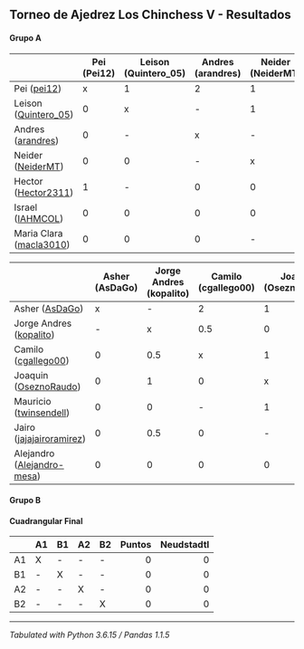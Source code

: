 ## Torneo de Ajedrez Los Chinchess V - Resultados

#### Grupo A
|                                                                       | Pei (Pei12) | Leison (Quintero_05) | Andres (arandres) | Neider (NeiderMT) | Hector (Hector2311) | Israel (IAHMCOL) | Maria Clara (macla3010) | Bye | PTOS | Neudstatdl |
|-----------------------------------------------------------------------|-------------|----------------------|-------------------|-------------------|---------------------|------------------|-------------------------|-----|------|------------|
| Pei ([pei12](https://lichess.org/?user=pei12#friend))                 |           x |                    1 |                 2 |                 1 |                   0 |                1 |                       1 |   1 |    7 |         20 |
| Leison ([Quintero_05](https://lichess.org/?user=Quintero_05#friend))  |           0 |                    x |                 - |                 1 |                   - |                1 |                       1 |   1 |    4 |          8 |
| Andres ([arandres](https://lichess.org/?user=arandres#friend))        |           0 |                    - |                 x |                 - |                   1 |                1 |                       1 |   1 |    4 |          7 |
| Neider ([NeiderMT](https://lichess.org/?user=NeiderMT#friend))        |           0 |                    0 |                 - |                 x |                   1 |                2 |                       - |   1 |    4 |          7 |
| Hector ([Hector2311](https://lichess.org/?user=Hector2311#friend))    |           1 |                    - |                 0 |                 0 |                   x |                0 |                       - |   2 |    3 |          7 |
| Israel ([IAHMCOL](https://lichess.org/?user=IAHMCOL#friend))          |           0 |                    0 |                 0 |                 0 |                   1 |                x |                       0 |   1 |    2 |          3 |
| Maria Clara ([macla3010](https://lichess.org/?user=macla3010#friend)) |           0 |                    0 |                 0 |                 - |                   - |                1 |                       x |   1 |    2 |          2 |

|                                                                               | Asher (AsDaGo) | Jorge Andres (kopalito) | Camilo (cgallego00) | Joaquin (OseznoRaudo) | Mauricio (twinsendell) | Jairo (jajajairoramirez) | Alejandro (Alejandro-mesa) | Bye | PTOS | Neudstatdl |
|-------------------------------------------------------------------------------|----------------|-------------------------|---------------------|-----------------------|------------------------|--------------------------|----------------------------|-----|------|------------|
| Asher ([AsDaGo](https://lichess.org/?user=AsDaGo#friend))                     |              x |                       - |                   2 |                     1 |                      1 |                        1 |                          1 |   1 |    7 |       19.5 |
| Jorge Andres ([kopalito](https://lichess.org/?user=kopalito#friend))          |              - |                       x |                 0.5 |                     0 |                      1 |                      1.5 |                          1 |   1 |    5 |       9.75 |
| Camilo ([cgallego00](https://lichess.org/?user=cgallego00#friend))            |              0 |                     0.5 |                   x |                     1 |                      - |                        1 |                          1 |   1 |  4.5 |         10 |
| Joaquin ([OseznoRaudo](https://lichess.org/?user=OseznoRaudo#friend))         |              0 |                       1 |                   0 |                     x |                      0 |                        - |                          1 |   2 |    4 |        6.5 |
| Mauricio ([twinsendell](https://lichess.org/?user=twinsendell#friend))        |              0 |                       0 |                   - |                     1 |                      x |                      0.5 |                        0.5 |   1 |    3 |       5.75 |
| Jairo ([jajajairoramirez](https://lichess.org/?user=jajajairoramirez#friend)) |              0 |                     0.5 |                   0 |                     - |                    0.5 |                        x |                          - |   1 |    2 |          4 |
| Alejandro ([Alejandro-mesa](https://lichess.org/?user=Alejandro-mesa#friend)) |              0 |                       0 |                   0 |                     0 |                    0.5 |                        - |                          x |   1 |  1.5 |        1.5 |

#### Grupo B

#### Cuadrangular Final
|                      | A1                | B1                  | A2                   | B2              |   Puntos | Neudstadtl |
| :------------------- | :---------------- | :------------------ | :------------------- | :-------------- | -------: | ---------: |
| A1                   | X                 | -                   | -                    | -               |        0 |          0 |
| B1                   | -                 | X                   | -                    | -               |        0 |          0 |
| A2                   | -                 | -                   | X                    | -               |        0 |          0 |
| B2                   | -                 | -                   | -                    | X               |        0 |          0 |

****
*Tabulated with Python 3.6.15 / Pandas 1.1.5*
